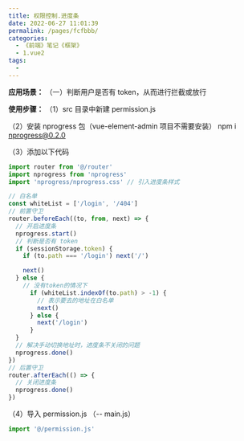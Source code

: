 ```yaml
---
title: 权限控制.进度条
date: 2022-06-27 11:01:39
permalink: /pages/fcfbbb/
categories:
  - 《前端》笔记《框架》
  - 1.vue2
tags:
  - 
---
```

**应用场景：** 
（一）判断用户是否有 token，从而进行拦截或放行

**使用步骤：**
（1）src 目录中新建 permission.js

（2）安装 nprogress 包（vue-element-admin 项目不需要安装）
  npm i nprogress@0.2.0

（3）添加以下代码
```js
import router from '@/router'
import nprogress from 'nprogress'
import 'nprogress/nprogress.css' // 引入进度条样式

// 白名单
const whiteList = ['/login', '/404']
// 前置守卫
router.beforeEach((to, from, next) => {
  // 开启进度条
  nprogress.start()
  // 判断是否有 token
  if (sessionStorage.token) {
    if (to.path === '/login') next('/')

    next()
  } else {
    // 没有token的情况下
      if (whiteList.indexOf(to.path) > -1) {
        // 表示要去的地址在白名单
        next()
      } else {
        next('/login')
      }
  }
  // 解决手动切换地址时，进度条不关闭的问题
  nprogress.done()
})
// 后置守卫
router.afterEach(() => {
  // 关闭进度条
  nprogress.done()
})
```

（4）导入 permission.js （-- main.js）
```js
import '@/permission.js'
```